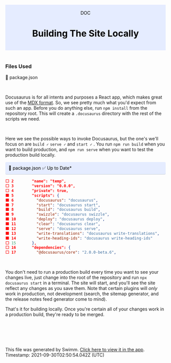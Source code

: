 <div align="center" style="background-color: #e5ecff; color: black"><br/><div>DOC</div><h1>Building The Site Locally</h1><br/></div>
<br/>

### Files Used
📄 package.json


<br/>

Docusaurus is for all intents and purposes a React app, which makes great use of the [MDX format](https://mdxjs.com/mdx/). So, we see pretty much what you'd expect from such an app. Before you do anything else, run `npm install` from the repository root. This will create a `.docusaurus` directory with the rest of the scripts we need.

<br/>

Here we see the possible ways to invoke Docusaurus, but the one's we'll focus on are `build ✓` `serve ✓` and `start ✓` . You run `npm run build` when you want to build production, and `npm run serve` when you want to test the production build locally.

<div style="background: #e5ecff; padding: 10px 10px 10px 10px; border-bottom: 1px solid #c1c7d0; border-radius: 4px; color: black">    📄 package.json ✅ Up to Date*

   </div>

```json
⬜ 2        "name": "temp",
⬜ 3        "version": "0.0.0",
⬜ 4        "private": true,
🟩 5        "scripts": {
🟩 6          "docusaurus": "docusaurus",
🟩 7          "start": "docusaurus start",
🟩 8          "build": "docusaurus build",
🟩 9          "swizzle": "docusaurus swizzle",
🟩 10         "deploy": "docusaurus deploy",
🟩 11         "clear": "docusaurus clear",
🟩 12         "serve": "docusaurus serve",
🟩 13         "write-translations": "docusaurus write-translations",
🟩 14         "write-heading-ids": "docusaurus write-heading-ids"
⬜ 15       },
⬜ 16       "dependencies": {
⬜ 17         "@docusaurus/core": "2.0.0-beta.6",
```
<br/>

You don't need to run a production build every time you want to see your changes live, just change into the root of the repository and run `npx docusaurus start` in a terminal. The site will start, and you'll see the site reflect any changes as you save them. Note that certain plugins will _only_ work in production, not development (search, the sitemap generator, and the release notes feed generator come to mind).

That's it for building locally. Once you're certain all of your changes work in a production build, they're ready to be merged.

<br/>

<br/><br/>

This file was generated by Swimm. [Click here to view it in the app](https://swimm.io/link?l=c3dpbW0lM0ElMkYlMkZyZXBvcyUyRloybDBhSFZpSlROQkpUTkJaRzlqY3k1emQybHRiUzVwYnlVelFTVXpRWE4zYVcxdGFXOCUzRCUyRmRvY3MlMkZSbWx5Mg==). Timestamp: 2021-09-30T02:50:54.042Z (UTC)
